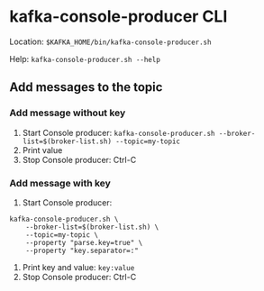# kafka-console-producer CLI

Location: `$KAFKA_HOME/bin/kafka-console-producer.sh`

Help: `kafka-console-producer.sh --help`

## Add messages to the topic

### Add message without key
1. Start Console producer: `kafka-console-producer.sh --broker-list=$(broker-list.sh) --topic=my-topic`
1. Print value
1. Stop Console producer: Ctrl-C

### Add message with key
1. Start Console producer: 
```
kafka-console-producer.sh \
	--broker-list=$(broker-list.sh) \
	--topic=my-topic \
	--property "parse.key=true" \
	--property "key.separator=:"
```
1. Print key and value: `key:value`
1. Stop Console producer: Ctrl-C
